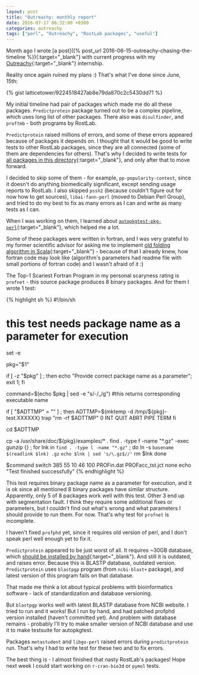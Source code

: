 ```yaml
---
layout: post
title: "Outreachy: monthly report"
date: 2016-07-17 06:32:00 +0300
categories: outreachy
tags: ["perl", "Outreachy", "RostLab packages", "useful"]
---
```


Month ago I wrote [a post]({% post_url 2016-06-15-outreachy-chasing-the-timeline %}){:target="_blank"} with current progress with my  [Outreachy](https://wiki.gnome.org/Outreachy){:target="_blank"} internship.

Reality once again ruined my plans :) <!--break-->That's what I've done since June, 15th:
   
{% gist latticetower/9224518427ab8e79da870c2c5430dd71 %}

My initial timeline had pair of packages which made me do all these packages.
`Predictprotein` package turned out to be a complex pipeline, which uses long list of other packages. There also was `disulfinder`, and `proftmb` - both programs by RostLab.

`Predictprotein` raised millions of errors, and some of these errors appeared because of packages it depends on. I thought that it would be good to write tests to other RostLab packages, since they are all connected (some of them are dependencies for others). That's why I decided to write tests for [all packages in this directory](http://anonscm.debian.org/viewvc/debian-med/trunk/packages/rostlab/){:target="_blank"}, and only after that to move forward.

I decided to skip some of them - for example, `pp-popularity-contest`, since it doesn't do anything biomedically significant, except sending usage reports to RostLab.
I also skipped `pssh2` (because couldn't figure out for now how to get sources), `libai-fann-perl` (moved to Debian Perl Group), and tried to do my best to fix as many errors as I can and write as many tests as I can.

When I was working on them, I learned about [`autopkgtest-pkg-perl`](https://pkg-perl.alioth.debian.org/autopkgtest.html){:target="_blank"}, which helped me a lot. 

Some of these packages were written in fortran, and I was very grateful to my former scientific advisor for asking me to implement [old folding algorithm in Scala](https://github.com/biocad/sdr_tools){:target="_blank"} - because of that I already knew, how fortran code may look like (algorithm's parameters had readme file with small portions of fortran code) and I wasn't afraid of it :)

The Top-1 Scariest Fortran Program in my personal scaryness rating is `profnet` - this source package produces 8 binary packages. And for them I wrote 1 test:

{% highlight sh %}
#!/bin/sh
# this test needs package name as a parameter for execution 

set -e

pkg="$1"

if [ -z "$pkg" ] ; then
  echo "Provide correct package name as a parameter";
  exit 1;
fi

command=$(echo $pkg | sed -e "s/-/_/g") 
#this returns corresponding executable name

if [ "$ADTTMP" = "" ] ; then
  ADTTMP=$(mktemp -d /tmp/${pkg}-test.XXXXXX)
  trap "rm -rf $ADTTMP" 0 INT QUIT ABRT PIPE TERM
fi

cd $ADTTMP

cp -a /usr/share/doc/${pkg}/examples/* .
find . -type f -name "*.gz" -exec gunzip \{\} \;
for lnk in `find . -type l -name "*.gz"` ; do
    ln -s `basename $(readlink $lnk) .gz` `echo $lnk | sed 's/\.gz$//'`
    rm $lnk
done

$command switch 385 55 10 46 100 PROFin.dat PROFacc_tst.jct none
echo "Test finished successfully"
{% endhighlight %}

This test requires binary package name as a parameter for execution, and it is ok since all mentioned 8 binary packages have similar structure.
Apparently, only 5 of 8 packages work well with this test. Other 3 end up with segmentation fault. I think they require some additional fixes or parameters, but I couldn't find out what's wrong and what parameters I should provide to run them. For now. That's why test for `profnet` is incomplete.

I haven't fixed `profphd` yet, since it requires old version of perl, and I don't speak perl well enough yet to fix it. 

`Predictprotein` appeared to be just worst of all. It requires ~30GB database, which [should be installed by hand](https://wiki.debian.org/DebianMed/PredictProtein){:target="_blank"}. And still it is outdated, and raises error. Because this is BLASTP database, outdated version. 
`Predictprotein` uses `blastpgp` program (from `ncbi-blast+` package), and latest version of this program fails on that database.

That made me think a lot about typical problems with bioinformatics software - lack of standardization and database versioning.

But `blastpgp` works well with latest BLASTP database from NCBI website. 
I tried to run and it works! But I run by hand, and had patched profphd version installed (haven't committed yet). And problem with database remains - probably I'll try to make smaller version of NCBI database and use it to make testsuite for autopkgtest.

Packages `metastudent` and `libgo-perl` raised errors during `predictprotein` run. That's why I had to write test for these two and to fix errors.

The best thing is - I almost finished that nasty RostLab's packages! Hope next week I could start working on `r-cran-bio3d` or `pymol` tests.
